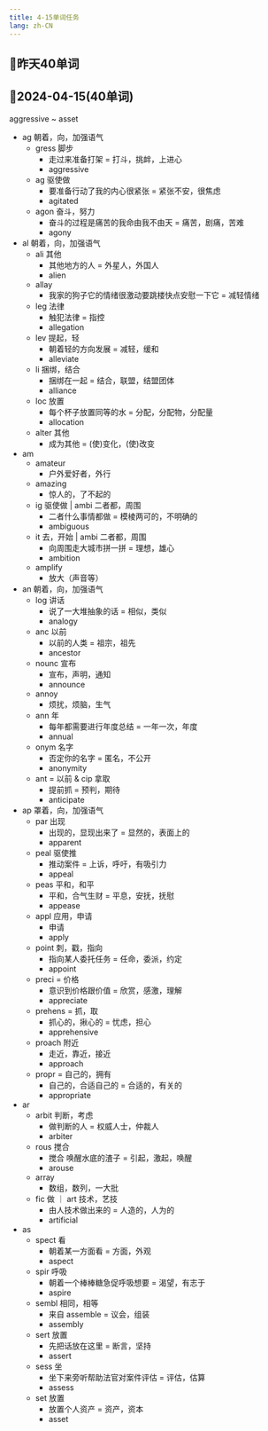 ```yaml
---
title: 4-15单词任务
lang: zh-CN
---
```


## 📝昨天40单词

## 📝2024-04-15(40单词)
aggressive ~ asset

- ag 朝着，向，加强语气
  - gress 脚步
    - 走过来准备打架 = 打斗，挑衅，上进心
    - aggressive
  - ag 驱使做
    - 要准备行动了我的内心很紧张 = 紧张不安，很焦虑
    - agitated
  - agon 奋斗，努力
    - 奋斗的过程是痛苦的我命由我不由天 = 痛苦，剧痛，苦难
    - agony
- al 朝着，向，加强语气
  - ali 其他
    - 其他地方的人 = 外星人，外国人
    - alien
  - allay
    - 我家的狗子它的情绪很激动要跳楼快点安慰一下它 = 减轻情绪
  - leg 法律
    - 触犯法律 = 指控
    - allegation
  - lev 提起，轻
    - 朝着轻的方向发展 = 减轻，缓和
    - alleviate
  - li 捆绑，结合
    - 捆绑在一起 = 结合，联盟，结盟团体
    - alliance
  - loc 放置
    - 每个杯子放置同等的水 = 分配，分配物，分配量
    - allocation
  - alter 其他
    - 成为其他 = (使)变化，(使)改变
- am
  - amateur
    - 户外爱好者，外行
  - amazing
    - 惊人的，了不起的
  - ig 驱使做 | ambi 二者都，周围
    - 二者什么事情都做 = 模棱两可的，不明确的
    - ambiguous
  - it 去，开始 | ambi 二者都，周围
    - 向周围走大城市拼一拼 = 理想，雄心
    - ambition
  - amplify
    - 放大（声音等）
- an 朝着，向，加强语气
  - log 讲话 
    - 说了一大堆抽象的话 = 相似，类似
    - analogy
  - anc 以前
    - 以前的人类 = 祖宗，祖先
    - ancestor
  - nounc 宣布
    - 宣布，声明，通知
    - announce
  - annoy
    - 烦扰，烦脑，生气
  - ann 年
    - 每年都需要进行年度总结 = 一年一次，年度 
    - annual
  - onym 名字
    - 否定你的名字 = 匿名，不公开
    - anonymity
  - ant = 以前 & cip 拿取
    - 提前抓 = 预判，期待
    - anticipate
- ap 罩着，向，加强语气 
  - par 出现
    - 出现的，显现出来了 = 显然的，表面上的
    - apparent
  - peal 驱使推
    - 推动案件 = 上诉，呼吁，有吸引力
    - appeal
  - peas 平和，和平
    - 平和，合气生财 = 平息，安抚，抚慰
    - appease
  - appl 应用，申请
    - 申请
    - apply
  - point 刺，戳，指向
    - 指向某人委托任务 = 任命，委派，约定
    - appoint
  - preci = 价格
    - 意识到价格跟价值 = 欣赏，感激，理解
    - appreciate
  - prehens = 抓，取
    - 抓心的，揪心的 = 忧虑，担心
    - apprehensive
  - proach 附近
    - 走近，靠近，接近
    - approach
  - propr = 自己的，拥有 
    - 自己的，合适自己的 = 合适的，有关的
    - appropriate
- ar
  - arbit 判断，考虑
    - 做判断的人 = 权威人士，仲裁人
    - arbiter
  - rous 搅合
    - 搅合 唤醒水底的渣子 = 引起，激起，唤醒
    - arouse
  - array
    - 数组，数列，一大批
  - fic 做 ｜ art 技术，艺技
    - 由人技术做出来的 = 人造的，人为的
    - artificial
- as 
  - spect 看
    - 朝着某一方面看 = 方面，外观
    - aspect
  - spir 呼吸
    - 朝着一个棒棒糖急促呼吸想要 = 渴望，有志于
    - aspire
  - sembl 相同，相等
    - 来自 assemble = 议会，组装
    - assembly
  - sert 放置
    - 先把话放在这里 = 断言，坚持
    - assert
  - sess 坐
    - 坐下来旁听帮助法官对案件评估 = 评估，估算
    - assess
  - set 放置
    - 放置个人资产 = 资产，资本
    - asset
